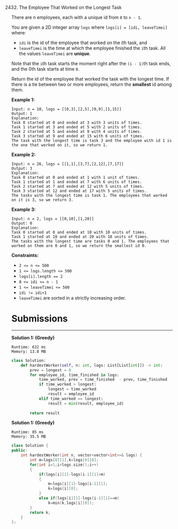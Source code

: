 2432. The Employee That Worked on the Longest Task

There are n employees, each with a unique id from `0` to `n - 1`.

You are given a 2D integer array `logs` where `logs[i] = [idi, leaveTimei]` where:

* `idi` is the id of the employee that worked on the ith task, and
* `leaveTimei` is the time at which the employee finished the `i`th task. All the values `leaveTimei` are **unique**.

Note that the `i`th task starts the moment right after the `(i - 1)`th task ends, and the 0th task starts at time `0`.

Return the id of the employee that worked the task with the longest time. If there is a tie between two or more employees, return the **smallest** id among them.

 

**Example 1:**
```
Input: n = 10, logs = [[0,3],[2,5],[0,9],[1,15]]
Output: 1
Explanation: 
Task 0 started at 0 and ended at 3 with 3 units of times.
Task 1 started at 3 and ended at 5 with 2 units of times.
Task 2 started at 5 and ended at 9 with 4 units of times.
Task 3 started at 9 and ended at 15 with 6 units of times.
The task with the longest time is task 3 and the employee with id 1 is the one that worked on it, so we return 1.
```

**Example 2:**
```
Input: n = 26, logs = [[1,1],[3,7],[2,12],[7,17]]
Output: 3
Explanation: 
Task 0 started at 0 and ended at 1 with 1 unit of times.
Task 1 started at 1 and ended at 7 with 6 units of times.
Task 2 started at 7 and ended at 12 with 5 units of times.
Task 3 started at 12 and ended at 17 with 5 units of times.
The tasks with the longest time is task 1. The employees that worked on it is 3, so we return 3.
```

**Example 3:**
```
Input: n = 2, logs = [[0,10],[1,20]]
Output: 0
Explanation: 
Task 0 started at 0 and ended at 10 with 10 units of times.
Task 1 started at 10 and ended at 20 with 10 units of times.
The tasks with the longest time are tasks 0 and 1. The employees that worked on them are 0 and 1, so we return the smallest id 0.
```

**Constraints:**

* `2 <= n <= 500`
* `1 <= logs.length <= 500`
* `logs[i].length == 2`
* `0 <= idi <= n - 1`
* `1 <= leaveTimei <= 500`
* `idi != idi+1`
* `leaveTimei` are sorted in a strictly increasing order.

# Submissions
---
**Solution 1: (Greedy)**
```
Runtime: 632 ms
Memory: 13.8 MB
```
```python
class Solution:
    def hardestWorker(self, n: int, logs: List[List[int]]) -> int:
        prev = longest = 0 
        for employee_id, time_finished in logs:
            time_worked, prev = time_finished  - prev, time_finished 
            if time_worked > longest:
                longest = time_worked
                result = employee_id
            elif time_worked == longest:
                result = min(result, employee_id)
            
        return result
```

**Solution 1: (Greedy)**
```
Runtime: 85 ms
Memory: 35.5 MB
```
```c++
class Solution {
public:
    int hardestWorker(int n, vector<vector<int>>& logs) {
        int m=logs[0][1],k=logs[0][0];
        for(int i=1;i<logs.size();i++)
        {
            if(logs[i][1]-logs[i-1][1]>m)
            {
                m=logs[i][1]-logs[i-1][1];
                k=logs[i][0];
            }
            else if(logs[i][1]-logs[i-1][1]==m)
                k=min(k,logs[i][0]);
        }
        return k;
    }
};
```
